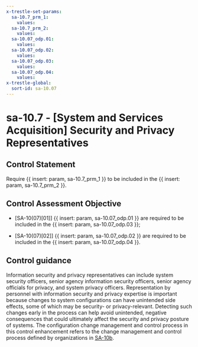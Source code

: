 ```yaml
---
x-trestle-set-params:
  sa-10.7_prm_1:
    values:
  sa-10.7_prm_2:
    values:
  sa-10.07_odp.01:
    values:
  sa-10.07_odp.02:
    values:
  sa-10.07_odp.03:
    values:
  sa-10.07_odp.04:
    values:
x-trestle-global:
  sort-id: sa-10.07
---
```


# sa-10.7 - \[System and Services Acquisition\] Security and Privacy Representatives

## Control Statement

Require {{ insert: param, sa-10.7_prm_1 }} to be included in the {{ insert: param, sa-10.7_prm_2 }}.

## Control Assessment Objective

- \[SA-10(07)[01]\]  {{ insert: param, sa-10.07_odp.01 }} are required to be included in the {{ insert: param, sa-10.07_odp.03 }};

- \[SA-10(07)[02]\]  {{ insert: param, sa-10.07_odp.02 }} are required to be included in the {{ insert: param, sa-10.07_odp.04 }}.

## Control guidance

Information security and privacy representatives can include system security officers, senior agency information security officers, senior agency officials for privacy, and system privacy officers. Representation by personnel with information security and privacy expertise is important because changes to system configurations can have unintended side effects, some of which may be security- or privacy-relevant. Detecting such changes early in the process can help avoid unintended, negative consequences that could ultimately affect the security and privacy posture of systems. The configuration change management and control process in this control enhancement refers to the change management and control process defined by organizations in [SA-10b](#sa-10_smt.b).
